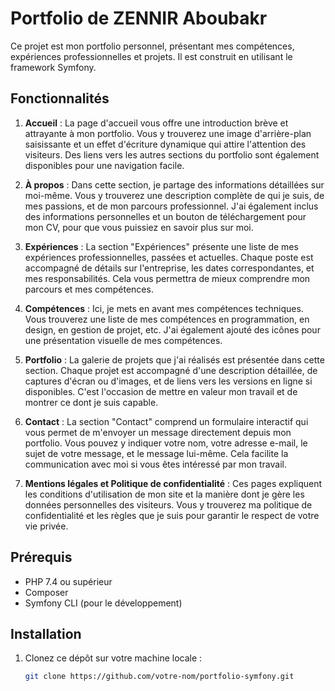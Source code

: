 # Portfolio de ZENNIR Aboubakr

Ce projet est mon portfolio personnel, présentant mes compétences, expériences professionnelles et projets. Il est construit en utilisant le framework Symfony.

## Fonctionnalités

1. **Accueil** : La page d'accueil vous offre une introduction brève et attrayante à mon portfolio. Vous y trouverez une image d'arrière-plan saisissante et un effet d'écriture dynamique qui attire l'attention des visiteurs. Des liens vers les autres sections du portfolio sont également disponibles pour une navigation facile.

2. **À propos** : Dans cette section, je partage des informations détaillées sur moi-même. Vous y trouverez une description complète de qui je suis, de mes passions, et de mon parcours professionnel. J'ai également inclus des informations personnelles et un bouton de téléchargement pour mon CV, pour que vous puissiez en savoir plus sur moi.

3. **Expériences** : La section "Expériences" présente une liste de mes expériences professionnelles, passées et actuelles. Chaque poste est accompagné de détails sur l'entreprise, les dates correspondantes, et mes responsabilités. Cela vous permettra de mieux comprendre mon parcours et mes compétences.

4. **Compétences** : Ici, je mets en avant mes compétences techniques. Vous trouverez une liste de mes compétences en programmation, en design, en gestion de projet, etc. J'ai également ajouté des icônes pour une présentation visuelle de mes compétences.

5. **Portfolio** : La galerie de projets que j'ai réalisés est présentée dans cette section. Chaque projet est accompagné d'une description détaillée, de captures d'écran ou d'images, et de liens vers les versions en ligne si disponibles. C'est l'occasion de mettre en valeur mon travail et de montrer ce dont je suis capable.

6. **Contact** : La section "Contact" comprend un formulaire interactif qui vous permet de m'envoyer un message directement depuis mon portfolio. Vous pouvez y indiquer votre nom, votre adresse e-mail, le sujet de votre message, et le message lui-même. Cela facilite la communication avec moi si vous êtes intéressé par mon travail.

7. **Mentions légales et Politique de confidentialité** : Ces pages expliquent les conditions d'utilisation de mon site et la manière dont je gère les données personnelles des visiteurs. Vous y trouverez ma politique de confidentialité et les règles que je suis pour garantir le respect de votre vie privée.

## Prérequis

- PHP 7.4 ou supérieur
- Composer
- Symfony CLI (pour le développement)

## Installation

1. Clonez ce dépôt sur votre machine locale :

   ```bash
   git clone https://github.com/votre-nom/portfolio-symfony.git
